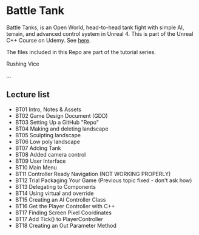 # Battle Tank
Battle Tanks, is an Open World, head-to-head tank fight with simple AI, terrain, and advanced control system in Unreal 4. This is part of the Unreal C++ Course on Udemy. See [here](https://www.udemy.com/unrealcourse/learn/v4/overview).

The files included in this Repo are part of the tutorial series.

Rushing Vice

...
## Lecture list
* BT01 Intro, Notes & Assets
* BT02 Game Design Document (GDD)
* BT03 Setting Up a GitHub "Repo"
* BT04 Making and deleting landscape
* BT05 Sculpting landscape
* BT06 Low poly landscape
* BT07 Adding Tank
* BT08 Added camera control
* BT09 User Interface
* BT10 Main Menu
* BT11 Controller Ready Navigation (NOT WORKING PROPERLY)
* BT12 Trial Packaging Your Game (Previous topic fixed - don't ask how)
* BT13 Delegating to Components
* BT14 Using virtual and override
* BT15 Creating an AI Controller Class
* BT16 Get the Player Controller with C++
* BT17 Finding Screen Pixel Coordinates
* BT17 Add Tick() to PlayerController
* BT18 Creating an Out Parameter Method